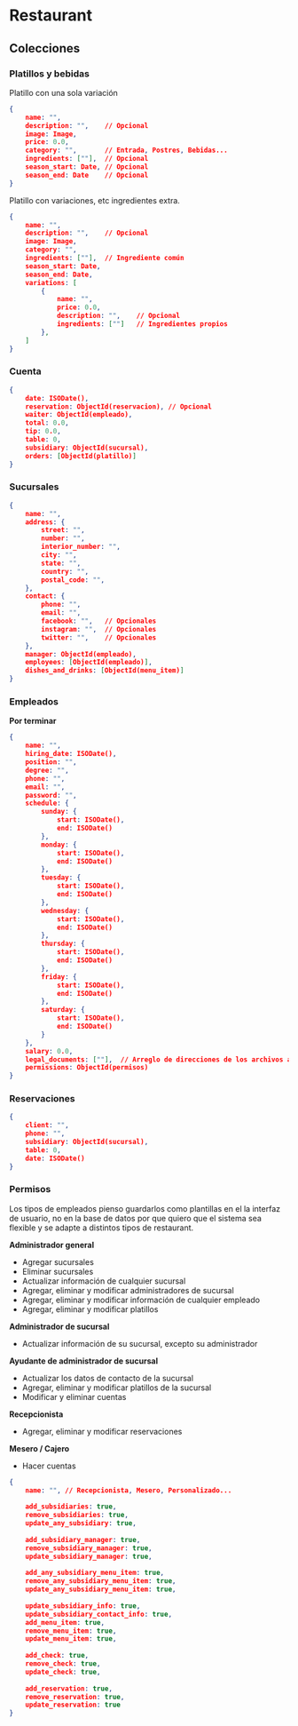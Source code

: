 # Restaurant

## Colecciones

### Platillos y bebidas

Platillo con una sola variación

````json
{
    name: "",
    description: "",	// Opcional
    image: Image,
    price: 0.0,
    category: "",		// Entrada, Postres, Bebidas...
    ingredients: [""],	// Opcional
    season_start: Date,	// Opcional
    season_end: Date	// Opcional
}
````

Platillo con variaciones, etc ingredientes extra.

````json
{
    name: "",
    description: "",	// Opcional
    image: Image,
    category: "",
    ingredients: [""],	// Ingrediente común
    season_start: Date,
    season_end: Date,
    variations: [
        {
            name: "",
            price: 0.0,
    		description: "",	// Opcional
            ingredients: [""]	// Ingredientes propios
        },
    ]
}
````

### Cuenta

````json
{
    date: ISODate(),
    reservation: ObjectId(reservacion),	// Opcional
    waiter: ObjectId(empleado),
    total: 0.0,
    tip: 0.0,
    table: 0,
    subsidiary: ObjectId(sucursal),
	orders: [ObjectId(platillo)]
}
````

### Sucursales

````json
{
    name: "",
    address: {
        street: "",
        number: "",
        interior_number: "",
        city: "",
        state: "",
        country: "",
        postal_code: "",
    },
    contact: {
        phone: "",
        email: "",
        facebook: "",	// Opcionales
        instagram: "",	// Opcionales
        twitter: "",	// Opcionales
    },
    manager: ObjectId(empleado),
    employees: [ObjectId(empleado)],
    dishes_and_drinks: [ObjectId(menu_item)]
}
````

### Empleados

**Por terminar**

````json
{
    name: "",
    hiring_date: ISODate(),
    position: "",
    degree: "",
    phone: "",
    email: "",
    password: "",
    schedule: {
        sunday: {
            start: ISODate(),
            end: ISODate()
        },
        monday: {
            start: ISODate(),
            end: ISODate()
        },
        tuesday: {
            start: ISODate(),
            end: ISODate()
        },
        wednesday: {
            start: ISODate(),
            end: ISODate()
        },
        thursday: {
            start: ISODate(),
            end: ISODate()
        },
        friday: {
            start: ISODate(),
            end: ISODate()
        },
        saturday: {
            start: ISODate(),
            end: ISODate()
        }
    },
    salary: 0.0,
    legal_documents: [""],	// Arreglo de direcciones de los archivos almacenados en el servidor
    permissions: ObjectId(permisos)
}
````

### Reservaciones

````json
{
    client: "",
    phone: "",
    subsidiary: ObjectId(sucursal),
    table: 0,
    date: ISODate()
}
````

### Permisos

Los tipos de empleados pienso guardarlos como plantillas en el la interfaz de usuario, no en la base de datos por que quiero que el sistema sea flexible y se adapte a distintos tipos de restaurant.

**Administrador general**

- Agregar sucursales
- Eliminar sucursales
- Actualizar información de cualquier sucursal
- Agregar, eliminar y modificar administradores de sucursal
- Agregar, eliminar y modificar información de cualquier empleado
- Agregar, eliminar y modificar platillos

**Administrador de sucursal**

- Actualizar información de su sucursal, excepto su administrador

**Ayudante de administrador de sucursal**

- Actualizar los datos de contacto de la sucursal
- Agregar, eliminar y modificar platillos de la sucursal
- Modificar y eliminar cuentas

**Recepcionista**

- Agregar, eliminar y modificar reservaciones

**Mesero / Cajero**

- Hacer cuentas

````json
{
    name: "", // Recepcionista, Mesero, Personalizado...
    
    add_subsidiaries: true,
    remove_subsidiaries: true,
    update_any_subsidiary: true,
    
    add_subsidiary_manager: true,
    remove_subsidiary_manager: true,
    update_subsidiary_manager: true,
    
    add_any_subsidiary_menu_item: true,
    remove_any_subsidiary_menu_item: true,
    update_any_subsidiary_menu_item: true,
    
    update_subsidiary_info: true,
    update_subsidiary_contact_info: true,
    add_menu_item: true,
    remove_menu_item: true,
    update_menu_item: true,
    
    add_check: true,
    remove_check: true,
    update_check: true,
    
    add_reservation: true,
    remove_reservation: true,
    update_reservation: true
}
````
